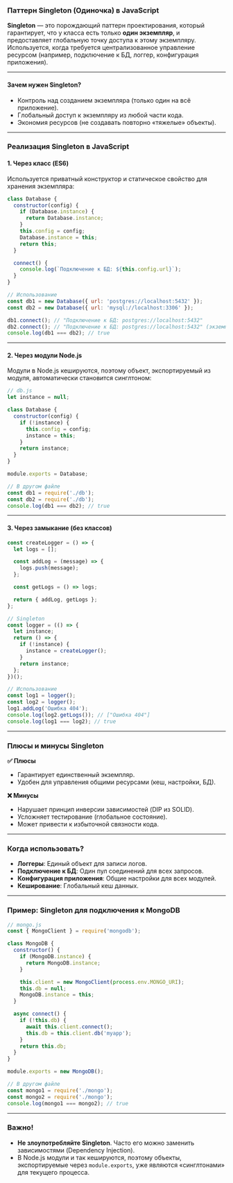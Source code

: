 
### Паттерн Singleton (Одиночка) в JavaScript

**Singleton** — это порождающий паттерн проектирования, который гарантирует, что у класса есть только **один экземпляр**, и предоставляет глобальную точку доступа к этому экземпляру.  
Используется, когда требуется централизованное управление ресурсом (например, подключение к БД, логгер, конфигурация приложения).

---

#### **Зачем нужен Singleton?**
- Контроль над созданием экземпляра (только один на всё приложение).
- Глобальный доступ к экземпляру из любой части кода.
- Экономия ресурсов (не создавать повторно «тяжелые» объекты).

---

### Реализация Singleton в JavaScript

#### 1. **Через класс (ES6)**
Используется приватный конструктор и статическое свойство для хранения экземпляра:
```javascript
class Database {
  constructor(config) {
    if (Database.instance) {
      return Database.instance;
    }
    this.config = config;
    Database.instance = this;
    return this;
  }

  connect() {
    console.log(`Подключение к БД: ${this.config.url}`);
  }
}

// Использование
const db1 = new Database({ url: 'postgres://localhost:5432' });
const db2 = new Database({ url: 'mysql://localhost:3306' });

db1.connect(); // "Подключение к БД: postgres://localhost:5432"
db2.connect(); // "Подключение к БД: postgres://localhost:5432" (экземпляр не создается заново)
console.log(db1 === db2); // true
```

---

#### 2. **Через модули Node.js**
Модули в Node.js кешируются, поэтому объект, экспортируемый из модуля, автоматически становится синглтоном:
```javascript
// db.js
let instance = null;

class Database {
  constructor(config) {
    if (!instance) {
      this.config = config;
      instance = this;
    }
    return instance;
  }
}

module.exports = Database;

// В другом файле
const db1 = require('./db');
const db2 = require('./db');
console.log(db1 === db2); // true
```

---

#### 3. **Через замыкание (без классов)**
```javascript
const createLogger = () => {
  let logs = [];

  const addLog = (message) => {
    logs.push(message);
  };

  const getLogs = () => logs;

  return { addLog, getLogs };
};

// Singleton
const logger = (() => {
  let instance;
  return () => {
    if (!instance) {
      instance = createLogger();
    }
    return instance;
  };
})();

// Использование
const log1 = logger();
const log2 = logger();
log1.addLog('Ошибка 404');
console.log(log2.getLogs()); // ["Ошибка 404"]
console.log(log1 === log2); // true
```

---

### **Плюсы и минусы Singleton**
**✅ Плюсы**  
- Гарантирует единственный экземпляр.  
- Удобен для управления общими ресурсами (кеш, настройки, БД).  

**❌ Минусы**  
- Нарушает принцип инверсии зависимостей (DIP из SOLID).  
- Усложняет тестирование (глобальное состояние).  
- Может привести к избыточной связности кода.

---

### **Когда использовать?**
- **Логгеры**: Единый объект для записи логов.  
- **Подключение к БД**: Один пул соединений для всех запросов.  
- **Конфигурация приложения**: Общие настройки для всех модулей.  
- **Кеширование**: Глобальный кеш данных.

---

### **Пример: Singleton для подключения к MongoDB**
```javascript
// mongo.js
const { MongoClient } = require('mongodb');

class MongoDB {
  constructor() {
    if (MongoDB.instance) {
      return MongoDB.instance;
    }

    this.client = new MongoClient(process.env.MONGO_URI);
    this.db = null;
    MongoDB.instance = this;
  }

  async connect() {
    if (!this.db) {
      await this.client.connect();
      this.db = this.client.db('myapp');
    }
    return this.db;
  }
}

module.exports = new MongoDB();

// В другом файле
const mongo1 = require('./mongo');
const mongo2 = require('./mongo');
console.log(mongo1 === mongo2); // true
```

---

### **Важно!**
- **Не злоупотребляйте Singleton**. Часто его можно заменить зависимостями (Dependency Injection).  
- В Node.js модули и так кешируются, поэтому объекты, экспортируемые через `module.exports`, уже являются «синглтонами» для текущего процесса.